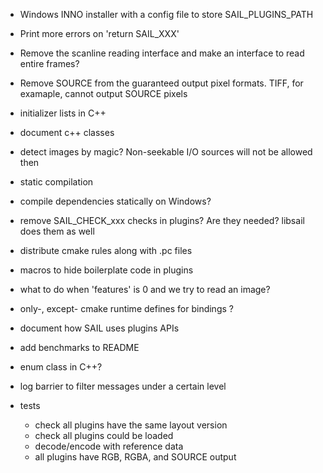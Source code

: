 - Windows INNO installer with a config file to store SAIL_PLUGINS_PATH

- Print more errors on 'return SAIL_XXX'

- Remove the scanline reading interface and make an interface to read entire frames?

- Remove SOURCE from the guaranteed output pixel formats. TIFF, for examaple, cannot output SOURCE pixels

- initializer lists in C++

- document c++ classes

- detect images by magic? Non-seekable I/O sources will not be allowed then

- static compilation

- compile dependencies statically on Windows?

- remove SAIL_CHECK_xxx checks in plugins? Are they needed? libsail does them as well

- distribute cmake rules along with .pc files

- macros to hide boilerplate code in plugins

- what to do when 'features' is 0 and we try to read an image?

- only-, except- cmake runtime defines for bindings ?

- document how SAIL uses plugins APIs

- add benchmarks to README

- enum class in C++?

- log barrier to filter messages under a certain level

- tests
  - check all plugins have the same layout version
  - check all plugins could be loaded
  - decode/encode with reference data
  - all plugins have RGB, RGBA, and SOURCE output
